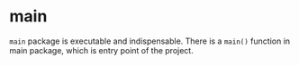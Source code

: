 # main

`main` package is executable and indispensable. There is a `main()` function in main package, which is entry point of the project.